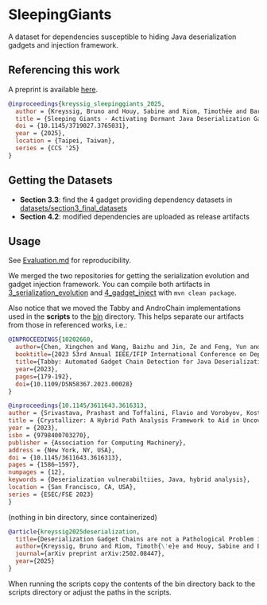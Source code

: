 # SleepingGiants

A dataset for dependencies susceptible to hiding Java deserialization gadgets and injection framework.

## Referencing this work

A preprint is available [here](https://arxiv.org/abs/2504.20485).

```bib
@inproceedings{kreyssig_sleepinggiants_2025,
  author = {Kreyssig, Bruno and Houy, Sabine and Riom, Timothée and Bartel, Alexandre},
  title = {Sleeping Giants - Activating Dormant Java Deserialization Gadget Chains through Stealthy Code Changes},
  doi = {10.1145/3719027.3765031},
  year = {2025},
  location = {Taipei, Taiwan},
  series = {CCS '25}
}
```

## Getting the Datasets

- **Section 3.3**: find the 4 gadget providing dependency datasets in [datasets/section3_final_datasets](datasets/section3_final_datasets)
- **Section 4.2**: modified dependencies are uploaded as release artifacts

## Usage

See [Evaluation.md](Evaluation.md) for reproducibility. 

We merged the two repositories for getting the serialization evolution and gadget injection framework. You can compile both artifacts in [3_serialization_evolution](3_serialization_evolution) and [4_gadget_inject](4_gadget_inject) with ``mvn clean package``.

Also notice that we moved the Tabby and AndroChain implementations used in the **scripts** to the [bin](bin) directory. This helps separate our artifacts from those in referenced works, i.e.:

```bib
@INPROCEEDINGS{10202660,
  author={Chen, Xingchen and Wang, Baizhu and Jin, Ze and Feng, Yun and Li, Xianglong and Feng, Xincheng and Liu, Qixu},
  booktitle={2023 53rd Annual IEEE/IFIP International Conference on Dependable Systems and Networks (DSN)}, 
  title={Tabby: Automated Gadget Chain Detection for Java Deserialization Vulnerabilities}, 
  year={2023},
  pages={179-192},
  doi={10.1109/DSN58367.2023.00028}
}
```

```bib
@inproceedings{10.1145/3611643.3616313,
author = {Srivastava, Prashast and Toffalini, Flavio and Vorobyov, Kostyantyn and Gauthier, Fran\c{c}ois and Bianchi, Antonio and Payer, Mathias},
title = {Crystallizer: A Hybrid Path Analysis Framework to Aid in Uncovering Deserialization Vulnerabilities},
year = {2023},
isbn = {9798400703270},
publisher = {Association for Computing Machinery},
address = {New York, NY, USA},
doi = {10.1145/3611643.3616313},
pages = {1586–1597},
numpages = {12},
keywords = {Deserialization vulnerabiltiies, Java, hybrid analysis},
location = {San Francisco, CA, USA},
series = {ESEC/FSE 2023}
}
```
(nothing in bin directory, since containerized)

```bib
@article{kreyssig2025deserialization,
  title={Deserialization Gadget Chains are not a Pathological Problem in Android: an In-Depth Study of Java Gadget Chains in AOSP},
  author={Kreyssig, Bruno and Riom, Timoth{\'e}e and Houy, Sabine and Bartel, Alexandre and McDaniel, Patrick},
  journal={arXiv preprint arXiv:2502.08447},
  year={2025}
}
```

When running the scripts copy the contents of the bin directory back to the scripts directory or adjust the paths in the scripts.


